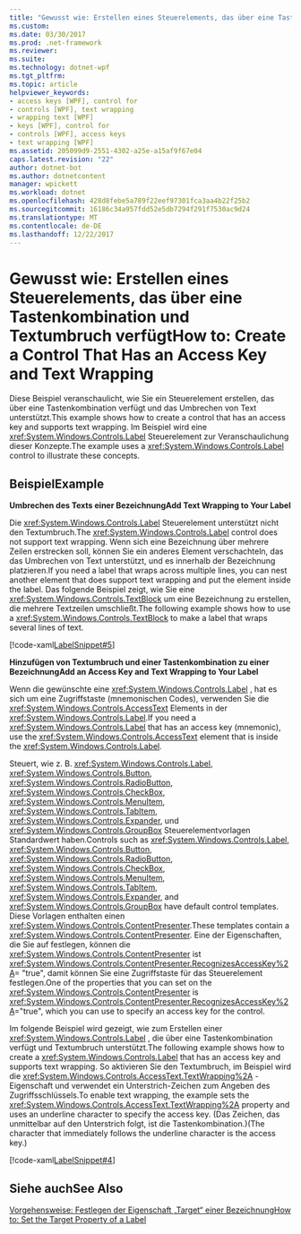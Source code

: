 ```yaml
---
title: "Gewusst wie: Erstellen eines Steuerelements, das über eine Tastenkombination und Textumbruch verfügt"
ms.custom: 
ms.date: 03/30/2017
ms.prod: .net-framework
ms.reviewer: 
ms.suite: 
ms.technology: dotnet-wpf
ms.tgt_pltfrm: 
ms.topic: article
helpviewer_keywords:
- access keys [WPF], control for
- controls [WPF], text wrapping
- wrapping text [WPF]
- keys [WPF], control for
- controls [WPF], access keys
- text wrapping [WPF]
ms.assetid: 205099d9-2551-4302-a25e-a15af9f67e04
caps.latest.revision: "22"
author: dotnet-bot
ms.author: dotnetcontent
manager: wpickett
ms.workload: dotnet
ms.openlocfilehash: 428d8febe5a789f22eef97301fca3aa4b22f25b2
ms.sourcegitcommit: 16186c34a957fdd52e5db7294f291f7530ac9d24
ms.translationtype: MT
ms.contentlocale: de-DE
ms.lasthandoff: 12/22/2017
---
```

# <a name="how-to-create-a-control-that-has-an-access-key-and-text-wrapping"></a><span data-ttu-id="4d92f-102">Gewusst wie: Erstellen eines Steuerelements, das über eine Tastenkombination und Textumbruch verfügt</span><span class="sxs-lookup"><span data-stu-id="4d92f-102">How to: Create a Control That Has an Access Key and Text Wrapping</span></span>
<span data-ttu-id="4d92f-103">Diese Beispiel veranschaulicht, wie Sie ein Steuerelement erstellen, das über eine Tastenkombination verfügt und das Umbrechen von Text unterstützt.</span><span class="sxs-lookup"><span data-stu-id="4d92f-103">This example shows how to create a control that has an access key and supports text wrapping.</span></span> <span data-ttu-id="4d92f-104">Im Beispiel wird eine <xref:System.Windows.Controls.Label> Steuerelement zur Veranschaulichung dieser Konzepte.</span><span class="sxs-lookup"><span data-stu-id="4d92f-104">The example uses a <xref:System.Windows.Controls.Label> control to illustrate these concepts.</span></span>  
  
## <a name="example"></a><span data-ttu-id="4d92f-105">Beispiel</span><span class="sxs-lookup"><span data-stu-id="4d92f-105">Example</span></span>  
 <span data-ttu-id="4d92f-106">**Umbrechen des Texts einer Bezeichnung**</span><span class="sxs-lookup"><span data-stu-id="4d92f-106">**Add Text Wrapping to Your Label**</span></span>  
  
 <span data-ttu-id="4d92f-107">Die <xref:System.Windows.Controls.Label> Steuerelement unterstützt nicht den Textumbruch.</span><span class="sxs-lookup"><span data-stu-id="4d92f-107">The <xref:System.Windows.Controls.Label> control does not support text wrapping.</span></span> <span data-ttu-id="4d92f-108">Wenn sich eine Bezeichnung über mehrere Zeilen erstrecken soll, können Sie ein anderes Element verschachteln, das das Umbrechen von Text unterstützt, und es innerhalb der Bezeichnung platzieren.</span><span class="sxs-lookup"><span data-stu-id="4d92f-108">If you need a label that wraps across multiple lines, you can nest another element that does support text wrapping and put the element inside the label.</span></span> <span data-ttu-id="4d92f-109">Das folgende Beispiel zeigt, wie Sie eine <xref:System.Windows.Controls.TextBlock> um eine Bezeichnung zu erstellen, die mehrere Textzeilen umschließt.</span><span class="sxs-lookup"><span data-stu-id="4d92f-109">The following example shows how to use a <xref:System.Windows.Controls.TextBlock> to make a label that wraps several lines of text.</span></span>  
  
 [!code-xaml[LabelSnippet#5](../../../../samples/snippets/csharp/VS_Snippets_Wpf/LabelSnippet/CS/Pane1.xaml#5)]  
  
 <span data-ttu-id="4d92f-110">**Hinzufügen von Textumbruch und einer Tastenkombination zu einer Bezeichnung**</span><span class="sxs-lookup"><span data-stu-id="4d92f-110">**Add an Access Key and Text Wrapping to Your Label**</span></span>  
  
 <span data-ttu-id="4d92f-111">Wenn die gewünschte eine <xref:System.Windows.Controls.Label> , hat es sich um eine Zugriffstaste (mnemonischen Codes), verwenden Sie die <xref:System.Windows.Controls.AccessText> Elements in der <xref:System.Windows.Controls.Label>.</span><span class="sxs-lookup"><span data-stu-id="4d92f-111">If you need a <xref:System.Windows.Controls.Label> that has an access key (mnemonic), use the <xref:System.Windows.Controls.AccessText> element that is inside the <xref:System.Windows.Controls.Label>.</span></span>  
  
 <span data-ttu-id="4d92f-112">Steuert, wie z. B. <xref:System.Windows.Controls.Label>, <xref:System.Windows.Controls.Button>, <xref:System.Windows.Controls.RadioButton>, <xref:System.Windows.Controls.CheckBox>, <xref:System.Windows.Controls.MenuItem>, <xref:System.Windows.Controls.TabItem>, <xref:System.Windows.Controls.Expander>, und <xref:System.Windows.Controls.GroupBox> Steuerelementvorlagen Standardwert haben.</span><span class="sxs-lookup"><span data-stu-id="4d92f-112">Controls such as <xref:System.Windows.Controls.Label>, <xref:System.Windows.Controls.Button>, <xref:System.Windows.Controls.RadioButton>, <xref:System.Windows.Controls.CheckBox>, <xref:System.Windows.Controls.MenuItem>, <xref:System.Windows.Controls.TabItem>, <xref:System.Windows.Controls.Expander>, and <xref:System.Windows.Controls.GroupBox> have default control templates.</span></span> <span data-ttu-id="4d92f-113">Diese Vorlagen enthalten einen <xref:System.Windows.Controls.ContentPresenter>.</span><span class="sxs-lookup"><span data-stu-id="4d92f-113">These templates contain a <xref:System.Windows.Controls.ContentPresenter>.</span></span> <span data-ttu-id="4d92f-114">Eine der Eigenschaften, die Sie auf festlegen, können die <xref:System.Windows.Controls.ContentPresenter> ist <xref:System.Windows.Controls.ContentPresenter.RecognizesAccessKey%2A>= "true", damit können Sie eine Zugriffstaste für das Steuerelement festlegen.</span><span class="sxs-lookup"><span data-stu-id="4d92f-114">One of the properties that you can set on the <xref:System.Windows.Controls.ContentPresenter> is <xref:System.Windows.Controls.ContentPresenter.RecognizesAccessKey%2A>="true", which you can use to specify an access key for the control.</span></span>  
  
 <span data-ttu-id="4d92f-115">Im folgende Beispiel wird gezeigt, wie zum Erstellen einer <xref:System.Windows.Controls.Label> , die über eine Tastenkombination verfügt und Textumbruch unterstützt.</span><span class="sxs-lookup"><span data-stu-id="4d92f-115">The following example shows how to create a <xref:System.Windows.Controls.Label> that has an access key and supports text wrapping.</span></span> <span data-ttu-id="4d92f-116">So aktivieren Sie den Textumbruch, im Beispiel wird die <xref:System.Windows.Controls.AccessText.TextWrapping%2A> -Eigenschaft und verwendet ein Unterstrich-Zeichen zum Angeben des Zugriffsschlüssels.</span><span class="sxs-lookup"><span data-stu-id="4d92f-116">To enable text wrapping, the example sets the <xref:System.Windows.Controls.AccessText.TextWrapping%2A> property and uses an underline character to specify the access key.</span></span> <span data-ttu-id="4d92f-117">(Das Zeichen, das unmittelbar auf den Unterstrich folgt, ist die Tastenkombination.)</span><span class="sxs-lookup"><span data-stu-id="4d92f-117">(The character that immediately follows the underline character is the access key.)</span></span>  
  
 [!code-xaml[LabelSnippet#4](../../../../samples/snippets/csharp/VS_Snippets_Wpf/LabelSnippet/CS/Pane1.xaml#4)]  
  
## <a name="see-also"></a><span data-ttu-id="4d92f-118">Siehe auch</span><span class="sxs-lookup"><span data-stu-id="4d92f-118">See Also</span></span>  
 [<span data-ttu-id="4d92f-119">Vorgehensweise: Festlegen der Eigenschaft „Target“ einer Bezeichnung</span><span class="sxs-lookup"><span data-stu-id="4d92f-119">How to: Set the Target Property of a Label</span></span>](http://msdn.microsoft.com/en-us/b24c6977-ebcb-4855-a9bb-3fd4435af8f8)
